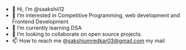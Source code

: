 - 👋 Hi, I’m @saakshii12
- 👀 I’m interested in Competitive Programming, web development and Frontend Development
- 🌱 I’m currently learning DSA
- 💞️ I’m looking to collaborate on open source projects.
- 📫 How to reach me @sakshiumredkar03@gmail.com my mail



<!---
saakshii12/saakshii12 is a ✨ special ✨ repository because its `README.md` (this file) appears on your GitHub profile.
You can click the Preview link to take a look at your changes.
--->
